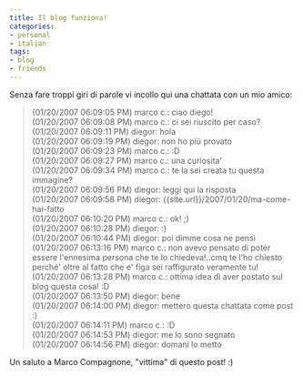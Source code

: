 ```yaml
---
title: Il blog funziona!
categories:
- personal
- italian
tags:
- blog
- friends
---
```

Senza fare troppi giri di parole vi incollo qui una chattata con un mio amico:

> (01/20/2007 06:09:05 PM) marco c.: ciao diego!  
(01/20/2007 06:09:08 PM) marco c.: ci sei riuscito per caso?  
(01/20/2007 06:09:11 PM) diegor: hola  
(01/20/2007 06:09:19 PM) diegor: non ho più provato  
(01/20/2007 06:09:23 PM) marco c.: :D  
(01/20/2007 06:09:27 PM) marco c.: una curiosita'  
(01/20/2007 06:09:34 PM) marco c.: te la sei creata tu questa immagine?  
(01/20/2007 06:09:56 PM) diegor: leggi qui la risposta  
(01/20/2007 06:09:58 PM) diegor: {{site.url}}/2007/01/20/ma-come-hai-fatto  
(01/20/2007 06:10:20 PM) marco c.: ok! ;)  
(01/20/2007 06:10:28 PM) diegor: :)  
(01/20/2007 06:10:44 PM) diegor: poi dimme cosa ne pensi  
(01/20/2007 06:13:16 PM) marco c.: non avevo pensato di poter essere
l'ennesima persona che te lo chiedeva!..cmq te l'ho chiesto perché' oltre al
fatto che e' figa sei raffigurato veramente tu!  
(01/20/2007 06:13:28 PM) marco c.: ottima idea di aver postato sul blog questa cosa! :D  
(01/20/2007 06:13:50 PM) diegor: bene  
(01/20/2007 06:14:00 PM) diegor: mettero questa chattata come post :)  
(01/20/2007 06:14:11 PM) marco c.: :D  
(01/20/2007 06:14:53 PM) diegor: me lo sono segnato  
(01/20/2007 06:14:56 PM) diegor: domani lo metto  

Un saluto a Marco Compagnone, "vittima" di questo post! :)

